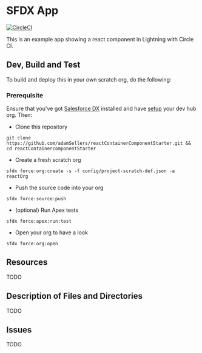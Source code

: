 # SFDX  App
[![CircleCI](https://circleci.com/gh/adamSellers/reactContainerComponentStarter.svg?style=svg)](https://circleci.com/gh/adamSellers/reactContainerComponentStarter)

This is an example app showing a react component in Lightning with Circle CI.

## Dev, Build and Test
To build and deploy this in your own scratch org, do the following:

### Prerequisite
Ensure that you've got [Salesforce DX](https://developer.salesforce.com/docs/atlas.en-us.sfdx_setup.meta/sfdx_setup/sfdx_setup_install_cli.htm#sfdx_setup_install_cli) installed and have [setup](https://developer.salesforce.com/docs/atlas.en-us.sfdx_setup.meta/sfdx_setup/sfdx_setup_enable_devhub.htm) your dev hub org. Then:

* Clone this repository
````
git clone https://github.com/adamSellers/reactContainerComponentStarter.git && cd reactContainercomponentStarter
````

* Create a fresh scratch org
````
sfdx force:org:create -s -f config/project-scratch-def.json -a reactOrg
````

* Push the source code into your org
````
sfdx force:source:push
````

* (optional) Run Apex tests
````
sfdx force:apex:run:test
````

* Open your org to have a look
````
sfdx force:org:open
````

## Resources
TODO

## Description of Files and Directories
TODO

## Issues
TODO

